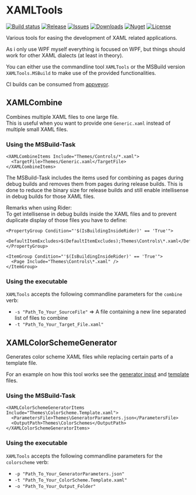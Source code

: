 # XAMLTools

[![Build status](https://img.shields.io/appveyor/ci/batzen/XAMLTools.svg?style=flat-square)](https://ci.appveyor.com/project/batzen/XAMLTools)
[![Release](https://img.shields.io/github/release/batzen/XAMLTools.svg?style=flat-square)](https://github.com/batzen/XAMLTools/releases/latest)
[![Issues](https://img.shields.io/github/issues/batzen/XAMLTools.svg?style=flat-square)](https://github.com/batzen/XAMLTools/issues)
[![Downloads](https://img.shields.io/nuget/dt/XAMLTools.svg?style=flat-square)](http://www.nuget.org/packages/XAMLTools/)
[![Nuget](https://img.shields.io/nuget/vpre/XAMLTools.svg?style=flat-square)](http://nuget.org/packages/XAMLTools)
[![License](https://img.shields.io/badge/license-MIT-blue.svg?style=flat-square)](https://github.com/batzen/XAMLTools/blob/master/License.txt)

Various tools for easing the development of XAML related applications.

As i only use WPF myself everything is focused on WPF, but things should work for other XAML dialects (at least in theory).

You can either use the commandline tool `XAMLTools` or the MSBuild version `XAMLTools.MSBuild` to make use of the provided functionalities.

CI builds can be consumed from [appveyor](https://ci.appveyor.com/nuget/xamltools).

## XAMLCombine

Combines multiple XAML files to one large file.  
This is useful when you want to provide one `Generic.xaml` instead of multiple small XAML files.

### Using the MSBuild-Task

```
<XAMLCombineItems Include="Themes/Controls/*.xaml">
  <TargetFile>Themes/Generic.xaml</TargetFile>
</XAMLCombineItems>
```

The MSBuild-Task includes the items used for combining as pages during debug builds and removes them from pages during release builds.
This is done to reduce the binary size for release builds and still enable intellisense in debug builds for those XAML files.

Remarks when using Rider:  
To get intellisense in debug builds inside the XAML files and to prevent duplicate display of those files you have to define:

```
<PropertyGroup Condition="'$(IsBuildingInsideRider)' == 'True'">
  <DefaultItemExcludes>$(DefaultItemExcludes);Themes\Controls\*.xaml</DefaultItemExcludes>
</PropertyGroup>

<ItemGroup Condition="'$(IsBuildingInsideRider)' == 'True'">
  <Page Include="Themes\Controls\*.xaml" />
</ItemGroup>
```

### Using the executable

`XAMLTools` accepts the following commandline parameters for the `combine` verb:

- `-s "Path_To_Your_SourceFile"` => A file containing a new line separated list of files to combine
- `-t "Path_To_Your_Target_File.xaml"`

## XAMLColorSchemeGenerator

Generates color scheme XAML files while replacing certain parts of a template file.

For an example on how this tool works see the [generator input](src/XAMLTools.Core/XAMLColorSchemeGenerator/GeneratorParameters.json) and [template](src/XAMLTools.Core/XAMLColorSchemeGenerator/ColorScheme.Template.xaml) files.

### Using the MSBuild-Task

```
<XAMLColorSchemeGeneratorItems Include="Themes\ColorScheme.Template.xaml">
  <ParametersFile>Themes\GeneratorParameters.json</ParametersFile>
  <OutputPath>Themes\ColorSchemes</OutputPath>
</XAMLColorSchemeGeneratorItems>
```

### Using the executable

`XAMLTools` accepts the following commandline parameters for the `colorscheme` verb:

- `-p "Path_To_Your_GeneratorParameters.json"`
- `-t "Path_To_Your_ColorScheme.Template.xaml"`
- `-o "Path_To_Your_Output_Folder"`